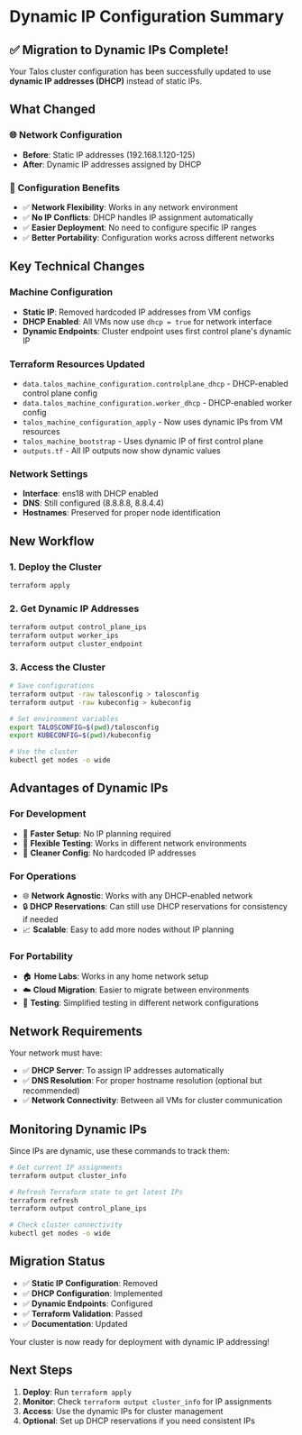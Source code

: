 # Dynamic IP Configuration Summary

## ✅ Migration to Dynamic IPs Complete!

Your Talos cluster configuration has been successfully updated to use **dynamic IP addresses (DHCP)** instead of static IPs.

## What Changed

### 🌐 Network Configuration
- **Before**: Static IP addresses (192.168.1.120-125)
- **After**: Dynamic IP addresses assigned by DHCP

### 🔧 Configuration Benefits
- ✅ **Network Flexibility**: Works in any network environment
- ✅ **No IP Conflicts**: DHCP handles IP assignment automatically
- ✅ **Easier Deployment**: No need to configure specific IP ranges
- ✅ **Better Portability**: Configuration works across different networks

## Key Technical Changes

### Machine Configuration
- **Static IP**: Removed hardcoded IP addresses from VM configs
- **DHCP Enabled**: All VMs now use `dhcp = true` for network interface
- **Dynamic Endpoints**: Cluster endpoint uses first control plane's dynamic IP

### Terraform Resources Updated
- `data.talos_machine_configuration.controlplane_dhcp` - DHCP-enabled control plane config
- `data.talos_machine_configuration.worker_dhcp` - DHCP-enabled worker config
- `talos_machine_configuration_apply` - Now uses dynamic IPs from VM resources
- `talos_machine_bootstrap` - Uses dynamic IP of first control plane
- `outputs.tf` - All IP outputs now show dynamic values

### Network Settings
- **Interface**: ens18 with DHCP enabled
- **DNS**: Still configured (8.8.8.8, 8.8.4.4)
- **Hostnames**: Preserved for proper node identification

## New Workflow

### 1. Deploy the Cluster
```bash
terraform apply
```

### 2. Get Dynamic IP Addresses
```bash
terraform output control_plane_ips
terraform output worker_ips
terraform output cluster_endpoint
```

### 3. Access the Cluster
```bash
# Save configurations
terraform output -raw talosconfig > talosconfig
terraform output -raw kubeconfig > kubeconfig

# Set environment variables
export TALOSCONFIG=$(pwd)/talosconfig
export KUBECONFIG=$(pwd)/kubeconfig

# Use the cluster
kubectl get nodes -o wide
```

## Advantages of Dynamic IPs

### For Development
- 🚀 **Faster Setup**: No IP planning required
- 🔄 **Flexible Testing**: Works in different network environments
- 🧹 **Cleaner Config**: No hardcoded IP addresses

### For Operations
- 🌐 **Network Agnostic**: Works with any DHCP-enabled network
- 🔒 **DHCP Reservations**: Can still use DHCP reservations for consistency if needed
- 📈 **Scalable**: Easy to add more nodes without IP planning

### For Portability
- 🏠 **Home Labs**: Works in any home network setup
- ☁️ **Cloud Migration**: Easier to migrate between environments
- 🔧 **Testing**: Simplified testing in different network configurations

## Network Requirements

Your network must have:
- ✅ **DHCP Server**: To assign IP addresses automatically
- ✅ **DNS Resolution**: For proper hostname resolution (optional but recommended)
- ✅ **Network Connectivity**: Between all VMs for cluster communication

## Monitoring Dynamic IPs

Since IPs are dynamic, use these commands to track them:

```bash
# Get current IP assignments
terraform output cluster_info

# Refresh Terraform state to get latest IPs
terraform refresh
terraform output control_plane_ips

# Check cluster connectivity
kubectl get nodes -o wide
```

## Migration Status

- ✅ **Static IP Configuration**: Removed
- ✅ **DHCP Configuration**: Implemented
- ✅ **Dynamic Endpoints**: Configured
- ✅ **Terraform Validation**: Passed
- ✅ **Documentation**: Updated

Your cluster is now ready for deployment with dynamic IP addressing!

## Next Steps

1. **Deploy**: Run `terraform apply`
2. **Monitor**: Check `terraform output cluster_info` for IP assignments
3. **Access**: Use the dynamic IPs for cluster management
4. **Optional**: Set up DHCP reservations if you need consistent IPs